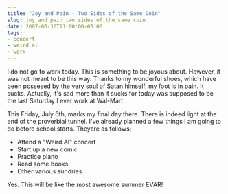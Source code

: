 ```yaml
---
title: "Joy and Pain - Two Sides of the Same Coin"
slug: joy_and_pain_two_sides_of_the_same_coin
date: 2007-06-30T11:00:00-05:00
tags:
- concert
- weird al
- work
---
```

I do not go to work today. This is something to be joyous about. However, it was not meant to be this way. Thanks to my wonderful shoes, which have been possesed by the very soul of Satan himself, my foot is in pain. It sucks. Actually, it's sad more than it sucks for today was supposed to be the last Saturday I ever work at Wal-Mart.

This Friday, July 6th, marks my final day there. There is indeed light at the end of the proverbial tunnel. I've already planned a few things I am going to do before school starts. Theyare as follows:

- Attend a "Weird Al" concert
- Start up a new comic
- Practice piano
- Read some books
- Other various sundries

Yes. This will be like the most awesome summer EVAR!
